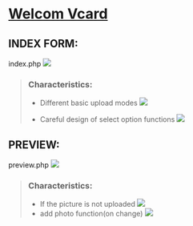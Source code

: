 # [Welcom Vcard](http://220.128.133.15/s1080417/01_PHP_vCard/)
## INDEX FORM:
index.php
![](https://i.imgur.com/6Lss1k8.jpg)

> ### Characteristics:
> - Different basic upload modes
>   ![](https://i.imgur.com/P5vrl87.png)
>
> - Careful design of select option functions
    ![](https://i.imgur.com/Bl6s6pJ.png)

## PREVIEW:
preview.php
![](https://i.imgur.com/scsQulE.jpg)
> ### Characteristics:
> - If the picture is not uploaded
>![](https://i.imgur.com/RY7kn1g.png)
> - add photo function(on change)
> ![](https://i.imgur.com/hhkeeII.png)
